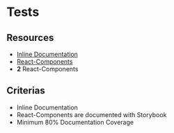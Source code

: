 # Tests

## Resources

- [Inline Documentation](./inline-doc)
- [React-Components](./react-)
- **2** React-Components

## Criterias

- Inline Documentation
- React-Components are documented with Storybook
- Minimum 80% Documentation Coverage
